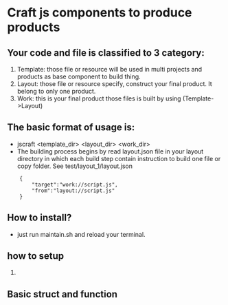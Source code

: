 # Craft js components to produce products

## Your code and file is classified to 3 category: 
1. Template: those file or resource will be used in multi projects and products as base component to build thing.
2. Layout: those file or resource specify, construct your final product. It belong to only one product.
3. Work: this is your final product those files is built by using (Template->Layout)

## The basic format of usage is:
- jscraft <template_dir> <layout_dir> <work_dir>
- The building process begins by read layout.json file in your layout directory in which each build step contain instruction to build one file or copy folder. See test/layout_1/layout.json 
```
    {
        "target":"work://script.js",
        "from":"layout://script.js"
    } 
```


## How to install?
- just run maintain.sh and reload your terminal.

## how to setup
1. 

## Basic struct and function
